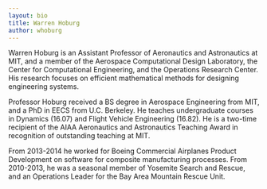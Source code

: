 ```yaml
---
layout: bio
title: Warren Hoburg
author: whoburg
---
```



Warren Hoburg is an Assistant Professor of Aeronautics and Astronautics at MIT, and a member of the Aerospace Computational Design Laboratory, the Center for Computational Engineering, and the Operations Research Center.
His research focuses on efficient mathematical methods for designing engineering systems.

Professor Hoburg received a BS degree in Aerospace Engineering from MIT, and a PhD in EECS from U.C. Berkeley. He teaches undergraduate courses in Dynamics (16.07) and Flight Vehicle Engineering (16.82). He is a two-time recipient of the AIAA Aeronautics and Astronautics Teaching Award in recognition of outstanding teaching at MIT.

From 2013-2014 he worked for Boeing Commercial Airplanes Product Development on software for composite manufacturing processes. From 2010-2013, he was a seasonal member of Yosemite Search and Rescue, and an Operations Leader for the Bay Area Mountain Rescue Unit.
